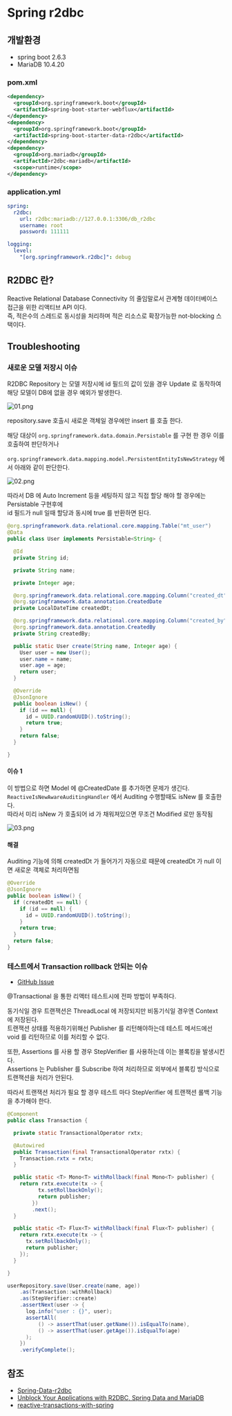 # Spring r2dbc

## 개발환경
- spring boot 2.6.3
- MariaDB 10.4.20

### pom.xml

```xml
<dependency>
  <groupId>org.springframework.boot</groupId>
  <artifactId>spring-boot-starter-webflux</artifactId>
</dependency>
<dependency>
  <groupId>org.springframework.boot</groupId>
  <artifactId>spring-boot-starter-data-r2dbc</artifactId>
</dependency>
<dependency>
  <groupId>org.mariadb</groupId>
  <artifactId>r2dbc-mariadb</artifactId>
  <scope>runtime</scope>
</dependency>
```

### application.yml

```yaml
spring:
  r2dbc:
    url: r2dbc:mariadb://127.0.0.1:3306/db_r2dbc
    username: root
    password: 111111

logging:
  level:
    "[org.springframework.r2dbc]": debug
```

## R2DBC 란?
Reactive Relational Database Connectivity 의 줄임말로서 관계형 데이터베이스 접근을 위한 리액티브 API 이다.  
즉, 적은수의 스레드로 동시성을 처리하며 적은 리소스로 확장가능한 not-blocking 스택이다.


## Troubleshooting

### 새로운 모델 저장시 이슈

R2DBC Repository 는 모델 저장시에 id 필드의 값이 있을 경우 Update 로 동작하여 해당 모델이 DB에 없을 경우 예외가 발생한다.

![01.png](images/01.png)

repository.save 호출시 새로운 객체일 경우에만 insert 를 호출 한다.

해당 대상이 `org.springframework.data.domain.Persistable` 를 구현 한 경우 이를 호출하여 판단하거나 

`org.springframework.data.mapping.model.PersistentEntityIsNewStrategy` 에서 아래와 같이 판단한다.

![02.png](images/02.png)

따라서 DB 에 Auto Increment 등을 세팅하지 않고 직접 할당 해야 할 경우에는 Persistable 구현후에    
id 필드가 null 일때 할당과 동시에 true 를 반환하면 된다.

```java
@org.springframework.data.relational.core.mapping.Table("mt_user")
@Data
public class User implements Persistable<String> {

  @Id
  private String id;

  private String name;

  private Integer age;

  @org.springframework.data.relational.core.mapping.Column("created_dt")
  @org.springframework.data.annotation.CreatedDate
  private LocalDateTime createdDt;

  @org.springframework.data.relational.core.mapping.Column("created_by")
  @org.springframework.data.annotation.CreatedBy
  private String createdBy;

  public static User create(String name, Integer age) {
    User user = new User();
    user.name = name;
    user.age = age;
    return user;
  }

  @Override
  @JsonIgnore
  public boolean isNew() {
    if (id == null) {
      id = UUID.randomUUID().toString();
      return true;
    }
    return false;
  }

}
```

#### 이슈 1

이 방법으로 하면 Model 에 @CreatedDate 를 추가하면 문제가 생긴다.  
`ReactiveIsNewAwareAuditingHandler` 에서 Auditing 수행할때도 isNew 를 호출한다.  
따라서 미리 isNew 가 호출되어 id 가 채워져있으면 무조건 Modified 로만 동작됨

![03.png](images/03.png)

#### 해결

Auditing 기능에 의해 createdDt 가 들어가기 자동으로 때문에 createdDt 가 null 이면 새로운 객체로 처리하면됨

```java
@Override
@JsonIgnore
public boolean isNew() {
  if (createdDt == null) {
    if (id == null) {
      id = UUID.randomUUID().toString();
    }
    return true;
  }
  return false;
}
```

### 테스트에서 Transaction rollback 안되는 이슈

- [GitHub Issue](https://github.com/spring-projects/spring-framework/issues/24226)

@Transactional 을 통한 리액터 테스트시에 전파 방법이 부족하다.

동기식일 경우 트랜잭션은 ThreadLocal 에 저장되지만 비동기식일 경우엔 Context 에 저장된다.  
트랜잭션 상태를 적용하기위해선 Publisher 를 리턴해야하는데 테스트 메서드에선 void 를 리턴하므로 이를 처리할 수 없다.

또한, Assertions 를 사용 할 경우 StepVerifier 를 사용하는데 이는 블록킹을 발생시킨다.  
Assertions 는 Publisher 를 Subscribe 하여 처리하므로 외부에서 블록킹 방식으로 트랜잭션을 처리가 안된다. 

따라서 트랜잭션 처리가 필요 할 경우 테스트 마다 StepVerifier 에 트랜잭션 롤백 기능을 추가해야 한다.

```java
@Component
public class Transaction {

  private static TransactionalOperator rxtx;

  @Autowired
  public Transaction(final TransactionalOperator rxtx) {
    Transaction.rxtx = rxtx;
  }

  public static <T> Mono<T> withRollback(final Mono<T> publisher) {
    return rxtx.execute(tx -> {
          tx.setRollbackOnly();
          return publisher;
        })
        .next();
  }

  public static <T> Flux<T> withRollback(final Flux<T> publisher) {
    return rxtx.execute(tx -> {
      tx.setRollbackOnly();
      return publisher;
    });
  }

}
```

```java
userRepository.save(User.create(name, age))
    .as(Transaction::withRollback)
    .as(StepVerifier::create)
    .assertNext(user -> {
      log.info("user : {}", user);
      assertAll(
          () -> assertThat(user.getName()).isEqualTo(name),
          () -> assertThat(user.getAge()).isEqualTo(age)
      );
    })
    .verifyComplete();
```

## 참조
- [Spring-Data-r2dbc](https://docs.spring.io/spring-data/r2dbc/docs/current/reference/html)
- [Unblock Your Applications with R2DBC, Spring Data and MariaDB](https://mariadb.com/ko/resources/blog/unblock-your-applications-with-r2dbc-spring-data-and-mariadb/)
- [reactive-transactions-with-spring](https://spring.io/blog/2019/05/16/reactive-transactions-with-spring)
